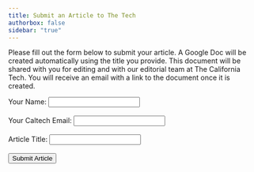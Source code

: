 ```yaml
---
title: Submit an Article to The Tech
authorbox: false
sidebar: "true"
---
```


  <style>
    #confirmationMessage {
      display: none;
    }
    #loadingMessage {
      display: none;
    }
    #submitButton:disabled {
      background-color: gray;
      cursor: wait;
    }
  </style>
  <div id="formContainer">
    <p>Please fill out the form below to submit your article. A Google Doc will be created automatically using the title you provide. This document will be shared with you for editing and with our editorial team at The California Tech. You will receive an email with a link to the document once it is created.</p>
    <form id="submissionForm">
      <label for="name">Your Name:</label>
      <input type="text" id="name" name="name" required><br><br>
      <label for="email">Your Caltech Email:</label>
      <input type="email" id="email" name="email" required><br><br>
      <label for="title">Article Title:</label>
      <input type="text" id="title" name="title" required><br><br>
      <button type="button" id="submitButton" onclick="submitForm()">Submit Article</button>
    </form>
    <div id="loadingMessage">
      <p>Creating your document, please wait...</p>
    </div>
  </div>
  <div id="confirmationMessage">
    <h2>Submission Successful</h2>
    <p>Your article submission has been created. You will receive an email with the link to your document shortly. You can also access your document <a id="docLink" href="#" target="_blank">here</a>.</p>
  </div>

<script>
    function validateEmail(email) {
      var emailPattern = /^[a-zA-Z0-9._%+-]+@caltech\.edu$/;
      return emailPattern.test(email);
    }

    function submitForm() {
      var name = document.getElementById('name').value;
      var email = document.getElementById('email').value;
      var title = document.getElementById('title').value;
      var submitButton = document.getElementById('submitButton');
      var loadingMessage = document.getElementById('loadingMessage');

      if (email && validateEmail(email)) {
        submitButton.disabled = true;
        submitButton.textContent = 'Creating your document, please wait...';

        var webAppUrl = 'https://script.google.com/macros/s/AKfycbxCpDuLEvVQxKPXGAahakw3RuiWvXWJt7TrPonk288P7-RT9vW3Gp-10ewQSf99gi0ETg/exec' + '?name=' + encodeURIComponent(name) + '&email=' + encodeURIComponent(email) + '&title=' + encodeURIComponent(title);
        fetch(webAppUrl)
          .then(response => response.text())
          .then(data => {
            document.getElementById('formContainer').style.display = 'none';
            document.getElementById('confirmationMessage').style.display = 'block';
            var docLink = document.getElementById('docLink');
            docLink.href = data;
            docLink.textContent = data;
          })
          .catch(error => {
            console.error('Error:', error);
            alert('An error occurred. Please try again.');
            submitButton.disabled = false;
            submitButton.textContent = 'Submit Article';
          });
      } else {
        alert('Please enter a valid Caltech email address.');
      }
    }
  </script>